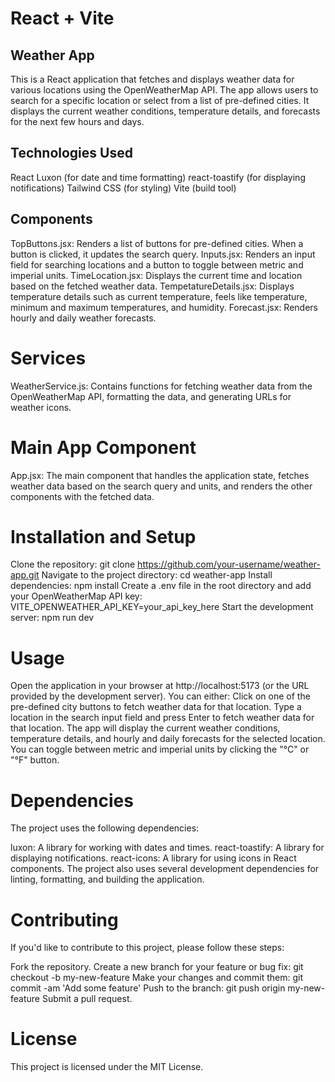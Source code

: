 # React + Vite

## Weather App
This is a React application that fetches and displays weather data for various locations using the OpenWeatherMap API. The app allows users to search for a specific location or select from a list of pre-defined cities. It displays the current weather conditions, temperature details, and forecasts for the next few hours and days.

## Technologies Used

React
Luxon (for date and time formatting)
react-toastify (for displaying notifications)
Tailwind CSS (for styling)
Vite (build tool)

## Components

TopButtons.jsx: Renders a list of buttons for pre-defined cities. When a button is clicked, it updates the search query.
Inputs.jsx: Renders an input field for searching locations and a button to toggle between metric and imperial units.
TimeLocation.jsx: Displays the current time and location based on the fetched weather data.
TempetatureDetails.jsx: Displays temperature details such as current temperature, feels like temperature, minimum and maximum temperatures, and humidity.
Forecast.jsx: Renders hourly and daily weather forecasts.

# Services

WeatherService.js: Contains functions for fetching weather data from the OpenWeatherMap API, formatting the data, and generating URLs for weather icons.

# Main App Component

App.jsx: The main component that handles the application state, fetches weather data based on the search query and units, and renders the other components with the fetched data.

# Installation and Setup

Clone the repository: git clone https://github.com/your-username/weather-app.git
Navigate to the project directory: cd weather-app
Install dependencies: npm install
Create a .env file in the root directory and add your OpenWeatherMap API key: VITE_OPENWEATHER_API_KEY=your_api_key_here
Start the development server: npm run dev

# Usage

Open the application in your browser at http://localhost:5173 (or the URL provided by the development server).
You can either:
Click on one of the pre-defined city buttons to fetch weather data for that location.
Type a location in the search input field and press Enter to fetch weather data for that location.
The app will display the current weather conditions, temperature details, and hourly and daily forecasts for the selected location.
You can toggle between metric and imperial units by clicking the "°C" or "°F" button.

# Dependencies

The project uses the following dependencies:

luxon: A library for working with dates and times.
react-toastify: A library for displaying notifications.
react-icons: A library for using icons in React components.
The project also uses several development dependencies for linting, formatting, and building the application.

# Contributing

If you'd like to contribute to this project, please follow these steps:

Fork the repository.
Create a new branch for your feature or bug fix: git checkout -b my-new-feature
Make your changes and commit them: git commit -am 'Add some feature'
Push to the branch: git push origin my-new-feature
Submit a pull request.

# License
This project is licensed under the MIT License.